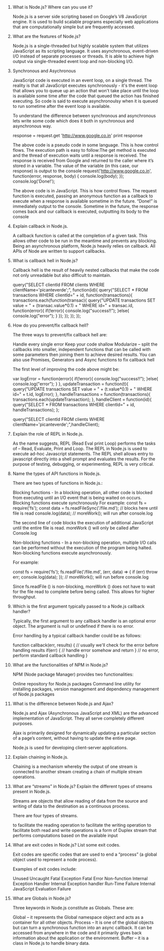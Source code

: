 1. What is Node.js? Where can you use it?

	Node.js is a server side scripting based on Google’s V8 JavaScript engine. It is used to build scalable programs especially web applications that are computationally simple but are frequently accessed.

3. What are the features of Node.js?

	Node.js is a single-threaded but highly scalable system that utilizes JavaScript as its scripting language. 
	It uses asynchronous, event-driven I/O instead of separate processes or threads. 
	It is able to achieve high output via single-threaded event loop and non-blocking I/O.
	
4. Synchronous and Asychronous

	JavaScript code is executed in an event loop, on a single thread. The reality is that all JavaScript executes synchronously - it's the event loop that allows you to queue up an action that won't take place until the loop is available some time after the code that queued the action has finished executing. So code is said to execute asynchronoulsy when it is queued to run sometime after the event loop is available.

	To understand the difference between synchronous and asynchronous lets write some code which does it both in synchronous and asynchronous way.

	response = request.get 'http://www.google.co.in'
	print response


	The above code is a pseudo code in some language. This is how control flows.
	The execution path is easy to follow:The get method is executed and the thread of execution waits until a response is received.
	The response is received from Google and returned to the caller where it’s stored in a variable.
	The value of the variable (in this case, our response) is output to the console
	request('http://www.google.co.in', function(error, response, body) {
	  console.log(body);
	});
	console.log('Done!');

	The above code is in JavaScript. This is how control flows.
	The request function is executed, passing an anonymous function as a callback to execute when a response is available sometime in the future.
	“Done!” is immediately output to the console.
	Sometime in the future, the response comes back and our callback is executed, outputting its body to the console
	
5. Explain callback in Node.js.

	A callback function is called at the completion of a given task. This allows other code to be run in the meantime and prevents any blocking.  Being an asynchronous platform, Node.js heavily relies on callback. All APIs of Node are written to support callbacks. 
	
6. What is callback hell in Node.js?

	Callback hell is the result of heavily nested callbacks that make the code not only unreadable but also difficult to maintain.
	
	query("SELECT clientId FROM clients WHERE clientName='picanteverde';", function(id){
	query("SELECT * FROM transactions WHERE clientId=" + id, function(transactions){
    transactions.each(function(transac){
      query("UPDATE transactions SET value = " + (transac.value*0.1) + " WHERE id=" + transac.id, function(error){
        if(!error){
          console.log("success!!");
        }else{
          console.log("error");
        }
      });
    });
  });
});

7. How do you prevent/fix callback hell?

	The three ways to prevent/fix callback hell are:

	Handle every single error
	Keep your code shallow
	Modularize – split the callbacks into smaller, independent functions that can be called with some parameters then joining them to achieve desired results.
	You can also use Promises, Generators and Async functions to fix callback hell
	
	The first level of improving the code above might be:

	var logError = function(error){
		if(!error){
		  console.log("success!!");
		}else{
		  console.log("error");
		}
	  },
	  updateTransaction = function(t){
		query("UPDATE transactions SET value = " + (t.value*0.1) + " WHERE id=" + t.id, logError);
	  },
	  handleTransactions = function(transactions){
		transactions.each(updateTransaction);
	  },
	  handleClient = function(id){
		query("SELECT * FROM transactions WHERE clientId=" + id, handleTransactions);
	  };

	query("SELECT clientId FROM clients WHERE clientName='picanteverde';",handleClient);
	
8. Explain the role of REPL in Node.js.

	As the name suggests, REPL (Read Eval print Loop) performs the tasks of – Read, Evaluate, Print and Loop. 
	The REPL in Node.js is used to execute ad-hoc Javascript statements. 
	The REPL shell allows entry to javascript directly into a shell prompt and evaluates the results.
	For the purpose of testing, debugging, or experimenting, REPL is very critical.  
	
9. Name the types of API functions in Node.js.

	There are two types of functions in Node.js.:

	Blocking functions - In a blocking operation, all other code is blocked from executing until an I/O event that is being waited on occurs. 
	Blocking functions execute synchronously
	For example:
	const fs = require('fs');
	const data = fs.readFileSync('/file.md'); // blocks here until file is read
	console.log(data);
	// moreWork(); will run after console.log

	The second line of code blocks the execution of additional JavaScript until the entire file is read. moreWork () will only be called after Console.log

	Non-blocking functions - In a non-blocking operation, multiple I/O calls can be performed without the execution of the program being halted. 
	Non-blocking functions execute asynchronously. 
	
	For example:

	const fs = require('fs');
	fs.readFile('/file.md', (err, data) => {
	  if (err) throw err;
	  console.log(data);
	});
	// moreWork(); will run before console.log

	Since fs.readFile () is non-blocking, moreWork () does not have to wait for the file read to complete before being called. 
	This allows for higher throughput. 
	
10. Which is the first argument typically passed to a Node.js callback handler?

	Typically, the first argument to any callback handler is an optional error object. The argument is null or undefined if there is no error. 

	Error handling by a typical callback handler could be as follows:

	function callback(err, results) {
		// usually we'll check for the error before handling results
		if(err) {
			// handle error somehow and return
		}
		// no error, perform standard callback handling
	}
	
11. What are the functionalities of NPM in Node.js?

	NPM (Node package Manager) provides two functionalities:

	Online repository for Node.js packages
	Command line utility for installing packages, version management and dependency management of Node.js packages
	
12. What is the difference between Node.js and Ajax?

	Node.js and Ajax (Asynchronous JavaScript and XML) are the advanced implementation of JavaScript. They all serve completely different purposes.  

	Ajax is primarily designed for dynamically updating a particular section of a page’s content, without having to update the entire page. 

	Node.js is used for developing client-server applications.
	
13. Explain chaining in Node.js.

	Chaining is a mechanism whereby the output of one stream is connected to another stream creating a chain of multiple stream operations. 
	
14. What are “streams” in Node.js? Explain the different types of streams present in Node.js.

	Streams are objects that allow reading of data from the source and writing of data to the destination as a continuous process.

	There are four types of streams.

	to facilitate the reading operation
	to facilitate the writing operation
	to facilitate both read and write operations
	is a form of Duplex stream that performs computations based on the available input 
	
15. What are exit codes in Node.js? List some exit codes. 

	Exit codes are specific codes that are used to end a “process” (a global object used to represent a node process). 

	Examples of exit codes include:

	Unused
	Uncaught Fatal Exception
	Fatal Error
	Non-function Internal Exception Handler
	Internal Exception handler Run-Time Failure
	Internal JavaScript Evaluation Failure
	
16. What are Globals in Node.js?

	Three keywords in Node.js constitute as Globals. These are:

	Global – it represents the Global namespace object and acts as a container for all other objects.
	Process – It is one of the global objects but can turn a synchronous function into an async callback. It can be accessed from anywhere in the code and it primarily gives back information about the application or the environment. 
	Buffer – it is a class in Node.js to handle binary data. 
